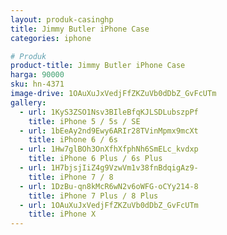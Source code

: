 ```yaml
---
layout: produk-casinghp
title: Jimmy Butler iPhone Case
categories: iphone

# Produk
product-title: Jimmy Butler iPhone Case
harga: 90000
sku: hn-4371
image-drive: 1OAuXuJxVedjFfZKZuVb0dDbZ_GvFcUTm
gallery:
  - url: 1KyS3ZSO1Nsv3BIleBfqKJLSDLubszpPf
    title: iPhone 5 / 5s / SE
  - url: 1bEeAy2nd9Ewy6ARIr28TVinMpmx9mcXt
    title: iPhone 6 / 6s
  - url: 1Hw7glBOh3OnXfhXfphNh6SmELc_kvdxp
    title: iPhone 6 Plus / 6s Plus
  - url: 1H7bjsjIiZ4g9VzwVm1v38fnBdqigAz9-
    title: iPhone 7 / 8
  - url: 1DzBu-qn8kMcR6wN2v6oWFG-oCYy214-8
    title: iPhone 7 Plus / 8 Plus
  - url: 1OAuXuJxVedjFfZKZuVb0dDbZ_GvFcUTm
    title: iPhone X
---
```

